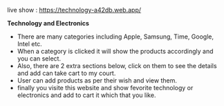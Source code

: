 
live show : https://technology-a42db.web.app/


<b>Technology and Electronics</b>
- There are many categories including Apple, Samsung, Time, Google, Intel etc.
- When a category is clicked it will show the products accordingly and you can select.
- Also, there are 2 extra sections below, click on them to see the details and  add can take cart to my court.
- User can add products as per their wish and view them.
- finally you visite this website and show fevorite technology or electronics and add to cart it which that you like.